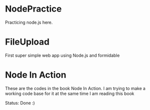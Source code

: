 NodePractice
============
Practicing node.js here.

FileUpload
============
First super simple web app using Node.js and formidable

Node In Action
============
These are the codes in the book Node In Action. 
I am trying to make a working code base for it at the same time I am reading this book

Status: Done :)
